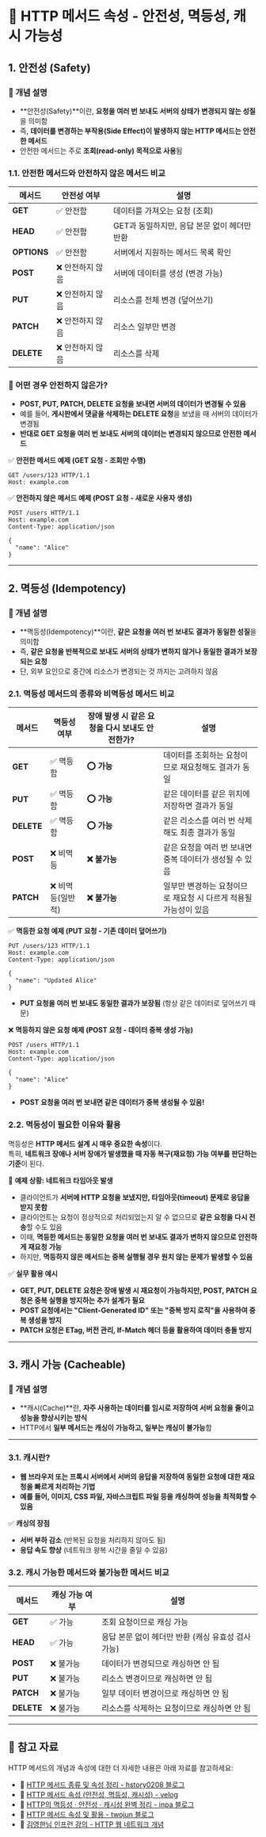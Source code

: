# **🔹 HTTP 메서드 속성 - 안전성, 멱등성, 캐시 가능성**

## **1. 안전성 (Safety)**

### **📌 개념 설명**

- **안전성(Safety)**이란, **요청을 여러 번 보내도 서버의 상태가 변경되지 않는 성질**을 의미함
- 즉, **데이터를 변경하는 부작용(Side Effect)이 발생하지 않는 HTTP 메서드는 안전한 메서드**
- 안전한 메서드는 주로 **조회(read-only) 목적으로 사용**됨

### **1.1. 안전한 메서드와 안전하지 않은 메서드 비교**

| 메서드      | 안전성 여부      | 설명                                         |
| ----------- | ---------------- | -------------------------------------------- |
| **GET**     | ✅ 안전함        | 데이터를 가져오는 요청 (조회)                |
| **HEAD**    | ✅ 안전함        | GET과 동일하지만, 응답 본문 없이 헤더만 반환 |
| **OPTIONS** | ✅ 안전함        | 서버에서 지원하는 메서드 목록 확인           |
| **POST**    | ❌ 안전하지 않음 | 서버에 데이터를 생성 (변경 가능)             |
| **PUT**     | ❌ 안전하지 않음 | 리소스를 전체 변경 (덮어쓰기)                |
| **PATCH**   | ❌ 안전하지 않음 | 리소스 일부만 변경                           |
| **DELETE**  | ❌ 안전하지 않음 | 리소스를 삭제                                |

### **📌 어떤 경우 안전하지 않은가?**

- **POST, PUT, PATCH, DELETE 요청을 보내면 서버의 데이터가 변경될 수 있음**
- 예를 들어, **게시판에서 댓글을 삭제하는 DELETE 요청**을 보냈을 때 서버의 데이터가 변경됨
- **반대로 GET 요청을 여러 번 보내도 서버의 데이터는 변경되지 않으므로 안전한 메서드**

✅ **안전한 메서드 예제 (GET 요청 - 조회만 수행)**

```http
GET /users/123 HTTP/1.1
Host: example.com
```

✅ **안전하지 않은 메서드 예제 (POST 요청 - 새로운 사용자 생성)**

```http
POST /users HTTP/1.1
Host: example.com
Content-Type: application/json

{
  "name": "Alice"
}
```

---

## **2. 멱등성 (Idempotency)**

### **📌 개념 설명**

- **멱등성(Idempotency)**이란, **같은 요청을 여러 번 보내도 결과가 동일한 성질**을 의미함
- 즉, **같은 요청을 반복적으로 보내도 서버의 상태가 변하지 않거나 동일한 결과가 보장되는 요청**
- 단, 외부 요인으로 중간에 리소스가 변경되는 것 까지는 고려하지 않음

### **2.1. 멱등성 메서드의 종류와 비멱등성 메서드 비교**

| 메서드     | 멱등성 여부       | 장애 발생 시 같은 요청을 다시 보내도 안전한가? | 설명                                                             |
| ---------- | ----------------- | ---------------------------------------------- | ---------------------------------------------------------------- |
| **GET**    | ✅ 멱등함         | **⭕ 가능**                                    | 데이터를 조회하는 요청이므로 재요청해도 결과가 동일              |
| **PUT**    | ✅ 멱등함         | **⭕ 가능**                                    | 같은 데이터를 같은 위치에 저장하면 결과가 동일                   |
| **DELETE** | ✅ 멱등함         | **⭕ 가능**                                    | 같은 리소스를 여러 번 삭제해도 최종 결과가 동일                  |
| **POST**   | ❌ 비멱등         | **❌ 불가능**                                  | 같은 요청을 여러 번 보내면 중복 데이터가 생성될 수 있음          |
| **PATCH**  | ❌ 비멱등(일반적) | **❌ 불가능**                                  | 일부만 변경하는 요청이므로 재요청 시 다르게 적용될 가능성이 있음 |

✅ **멱등한 요청 예제 (PUT 요청 - 기존 데이터 덮어쓰기)**

```http
PUT /users/123 HTTP/1.1
Host: example.com
Content-Type: application/json

{
  "name": "Updated Alice"
}
```

- **PUT 요청을 여러 번 보내도 동일한 결과가 보장됨** (항상 같은 데이터로 덮어쓰기 때문)

❌ **멱등하지 않은 요청 예제 (POST 요청 - 데이터 중복 생성 가능)**

```http
POST /users HTTP/1.1
Host: example.com
Content-Type: application/json

{
  "name": "Alice"
}
```

- **POST 요청을 여러 번 보내면 같은 데이터가 중복 생성될 수 있음!**

### **2.2. 멱등성이 필요한 이유와 활용**

멱등성은 **HTTP 메서드 설계 시 매우 중요한 속성**이다.  
특히, **네트워크 장애나 서버 장애가 발생했을 때 자동 복구(재요청) 가능 여부를 판단하는 기준**이 된다.

📌 **예제 상황: 네트워크 타임아웃 발생**

- 클라이언트가 **서버에 HTTP 요청을 보냈지만, 타임아웃(timeout) 문제로 응답을 받지 못함**
- 클라이언트는 요청이 정상적으로 처리되었는지 알 수 없으므로 **같은 요청을 다시 전송**할 수도 있음
- 이때, **멱등한 메서드는 동일한 요청을 여러 번 보내도 결과가 변하지 않으므로 안전하게 재요청 가능**
- 하지만, **멱등하지 않은 메서드는 중복 실행될 경우 원치 않는 문제가 발생할 수 있음**

✅ **실무 활용 예시**

- **GET, PUT, DELETE 요청은 장애 발생 시 재요청이 가능하지만, POST, PATCH 요청은 중복 실행을 방지하는 추가 설계가 필요**
- **POST 요청에서는 "Client-Generated ID" 또는 "중복 방지 로직"을 사용하여 중복 생성을 방지**
- **PATCH 요청은 ETag, 버전 관리, If-Match 헤더 등을 활용하여 데이터 충돌 방지**

---

## **3. 캐시 가능 (Cacheable)**

### **📌 개념 설명**

- **캐시(Cache)**란, **자주 사용하는 데이터를 임시로 저장하여 서버 요청을 줄이고 성능을 향상시키는 방식**
- HTTP에서 **일부 메서드는 캐싱이 가능하고, 일부는 캐싱이 불가능**함

---

### **3.1. 캐시란?**

- **웹 브라우저 또는 프록시 서버에서 서버의 응답을 저장하여 동일한 요청에 대한 재요청을 빠르게 처리하는 기법**
- **예를 들어, 이미지, CSS 파일, 자바스크립트 파일 등을 캐싱하여 성능을 최적화할 수 있음**

✅ **캐싱의 장점**

- **서버 부하 감소** (반복된 요청을 처리하지 않아도 됨)
- **응답 속도 향상** (네트워크 왕복 시간을 줄일 수 있음)

### **3.2. 캐시 가능한 메서드와 불가능한 메서드 비교**

| 메서드     | 캐싱 가능 여부 | 설명                                               |
| ---------- | -------------- | -------------------------------------------------- |
| **GET**    | ✅ 가능        | 조회 요청이므로 캐싱 가능                          |
| **HEAD**   | ✅ 가능        | 응답 본문 없이 헤더만 반환 (캐싱 유효성 검사 가능) |
| **POST**   | ❌ 불가능      | 데이터가 변경되므로 캐싱하면 안 됨                 |
| **PUT**    | ❌ 불가능      | 리소스 변경이므로 캐싱하면 안 됨                   |
| **PATCH**  | ❌ 불가능      | 일부 데이터 변경이므로 캐싱하면 안 됨              |
| **DELETE** | ❌ 불가능      | 리소스를 삭제하는 요청이므로 캐싱하면 안 됨        |

---

## 🔗 참고 자료

HTTP 메서드의 개념과 속성에 대한 더 자세한 내용은 아래 자료를 참고하세요:

- 📌 [HTTP 메서드 종류 및 속성 정리 - hstory0208 블로그](https://hstory0208.tistory.com/entry/HTTP-%EB%A9%94%EC%84%9C%EB%93%9C-%EC%A2%85%EB%A5%98-%EB%B0%8F-%EC%86%8D%EC%84%B1)
- 📌 [HTTP 메서드 속성 (안전성, 멱등성, 캐시성) - velog](https://velog.io/@cataiden/http-method-properties)
- 📌 [HTTP의 멱등성 · 안전성 · 캐시성 완벽 정리 - inpa 블로그](https://inpa.tistory.com/entry/WEB-%F0%9F%8C%90-HTTP%EC%9D%98-%EB%A9%B1%EB%93%B1%EC%84%B1-%C2%B7-%EC%95%88%EC%A0%95%EC%84%B1-%C2%B7-%EC%BA%90%EC%8B%9C%EC%84%B1-%F0%9F%92%AF-%EC%99%84%EB%B2%BD-%EC%9D%B4%ED%95%B4%ED%95%98%EA%B8%B0)
- 📌 [HTTP 메서드 속성 및 활용 - twojun 블로그](https://twojun-space.tistory.com/155)
- 📌 [김영한님 인프런 강의 - HTTP 웹 네트워크 개념](https://www.inflearn.com/course/http-%EC%9B%B9-%EB%84%A4%ED%8A%B8%EC%9B%8C%ED%81%AC)
